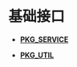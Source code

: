 # 基础接口<a name="ZH-CN_TOPIC_0304085664"></a>

-   **[PKG\_SERVICE](PKG_SERVICE.md)**  

-   **[PKG\_UTIL](PKG_UTIL.md)**  


